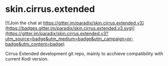 skin.cirrus.extended
====================

[![Join the chat at https://gitter.im/paradix/skin.cirrus.extended.v3](https://badges.gitter.im/paradix/skin.cirrus.extended.v3.svg)](https://gitter.im/paradix/skin.cirrus.extended.v3?utm_source=badge&utm_medium=badge&utm_campaign=pr-badge&utm_content=badge)

Cirrus Extended development git repo, mainly to acchieve compatibility with current Kodi version.

